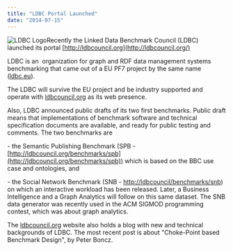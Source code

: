 ```yaml
---
title: "LDBC Portal Launched"
date: "2014-07-15"
---
```


![](images/ldbc_logo.png "LDBC Logo")Recently the Linked Data Benchmark Council (LDBC) launched its portal [http://ldbcouncil.org](http://ldbcouncil.org/)

LDBC is an  organization for graph and RDF data management systems benchmarking that came out of a EU PF7 project by the same name ([ldbc.eu](http://ldbc.eu/)).

The LDBC will survive the EU project and be industry supported and operate with [ldbcouncil.org](http://ldbcouncil.org/) as its web presence.

Also, LDBC announced public drafts of its two first benchmarks. Public draft means that implementations of benchmark software and technical specification documents are available, and ready for public testing and comments. The two benchmarks are

\- the Semantic Publishing Benchmark (SPB - [http://ldbcouncil.org/benchmarks/spb](http://ldbcouncil.org/benchmarks/spb)) which is based on the BBC use case and ontologies, and

\- the Social Network Benchmark (SNB - [http://ldbcouncil/benchmarks/snb](http://ldbcouncil/benchmarks/snb)) on which an interactive workload has been released. Later, a Business Intelligence and a Graph Analytics will follow on this same dataset. The SNB data generator was recently used in the ACM SIGMOD programming contest, which was about graph analytics.

The [ldbcouncil.org](http://ldbcouncil.org/) website also holds a blog with new and technical backgrounds of LDBC. The most recent post is about "Choke-Point based Benchmark Design", by Peter Boncz.
